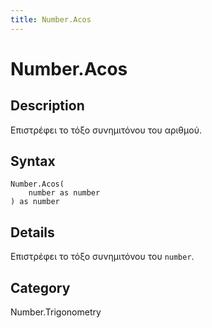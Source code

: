 ```yaml
---
title: Number.Acos
---
```


# Number.Acos


## Description

Επιστρέφει το τόξο συνημιτόνου του αριθμού.


## Syntax

```powerquery
Number.Acos(
    number as number
) as number
```


## Details

Επιστρέφει το τόξο συνημιτόνου του <code>number</code>.



## Category
Number.Trigonometry
